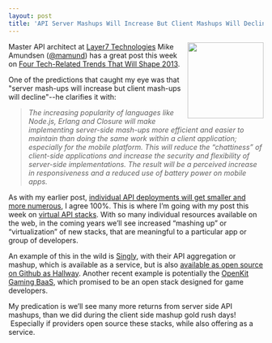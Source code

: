 ```yaml
---
layout: post
title: 'API Server Mashups Will Increase But Client Mashups Will Decline'
---
```

<p><a href="https://twitter.com/mamund" target="_blank"><img src="https://s3.amazonaws.com/kinlane-productions/api-evangelist/mike-amundsen/Mike-Amundsen.jpg" alt="" width="150" align="right" /></a></p>
<p>Master API architect at <a title="Layer7 Technologies" href="http://www.layer7tech.com/">Layer7 Technologies</a> Mike Amundsen (<a href="https://twitter.com/mamund" target="_blank">@mamund</a>) has a great post this week on <a href="http://www.layer7tech.com/blogs/index.php/four-tech-related-trends-that-will-shape-2013/" target="_blank">Four Tech-Related Trends That Will Shape 2013</a>.</p>
<p>One of the predictions that caught my eye was that "server mash-ups will increase but client mash-ups will decline"--he clarifies it with:</p>
<blockquote><em>The increasing popularity of languages like Node.js, Erlang and Closure will make implementing server-side mash-ups more efficient and easier to maintain than doing the same work within a client application; especially for the mobile platform. This will reduce the &ldquo;chattiness&rdquo; of client-side applications and increase the security and flexibility of server-side implementations. The result will be a perceived increase in responsiveness and a reduced use of battery power on mobile apps.</em></blockquote>
<p>As with my earlier post, <a title="individual API deployments will get smaller and more numerous" href="/2013/02/02/the-scientific-archive-of-biodiversity-audio-and-video-recordings-needs-an-api/">individual API deployments will get smaller and more numerous</a>, I agree 100%.  This is where I&rsquo;m going with my post this week on <a title="Virtual API Stacks" href="/2013/01/28/virtualized-api-stacks/">virtual API stacks</a>.  With so many individual resources available on the web, in the coming years we&rsquo;ll see increased &ldquo;mashing up&rdquo; or &ldquo;virtualization&rdquo; of new stacks, that are meaningful to a particular app or group of developers.</p>
<p>An example of this in the wild is&nbsp;<a title="Singly" href="http://singly.com">Singly</a>, with their API aggregation or mashup, which is available as a service, but is also <a href="https://github.com/Singly/hallway">available as open source on Github as Hallway</a>.  Another recent example is potentially the <a title="OpenKit Gaming BaaS" href="/2013/02/01/new-open-source-backend-as-a-services-platform-for-game-developers/">OpenKit Gaming BaaS</a>, which promised to be an open stack designed for game developers.</p>
<p>My predication is we&rsquo;ll see many more returns from server side API mashups, than we did during the client side mashup gold rush days! &nbsp;Especially if providers open source these stacks, while also offering as a service.</p>